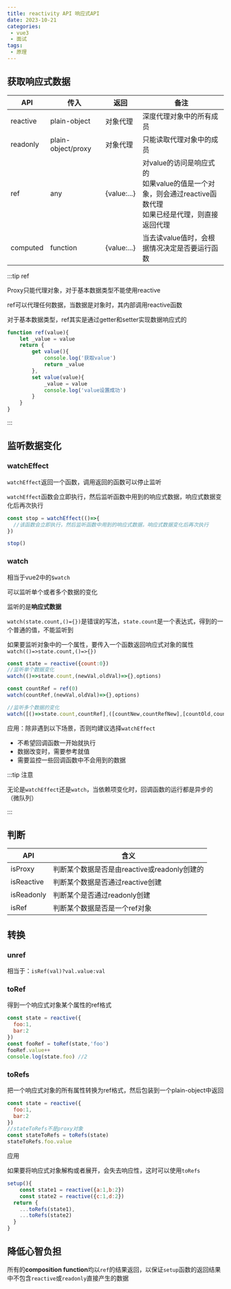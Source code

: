 ```yaml
---
title: reactivity API 响应式API
date: 2023-10-21
categories:
 - vue3
 - 面试
tags:
 - 原理
---
```


## 获取响应式数据

| API      | 传入               | 返回        | 备注                                                         |
| -------- | ------------------ | ----------- | ------------------------------------------------------------ |
| reactive | plain-object       | 对象代理    | 深度代理对象中的所有成员                                     |
| readonly | plain-object/proxy | 对象代理    | 只能读取代理对象中的成员                                     |
| ref      | any                | {value:...} | 对value的访问是响应式的<br />如果value的值是一个对象，则会通过reactive函数代理<br />如果已经是代理，则直接返回代理 |
| computed | function           | {value:...} | 当去读value值时，会根据情况决定是否要运行函数                |

:::tip ref

Proxy只能代理对象，对于基本数据类型不能使用reactive

ref可以代理任何数据，当数据是对象时，其内部调用reactive函数

对于基本数据类型，ref其实是通过getter和setter实现数据响应式的

```js
function ref(value){
    let _value = value
    return {
        get value(){
            console.log('获取value')
            return _value
        },
        set value(value){
            _value = value
            console.log('value设置成功')
        }
    }
}
```

:::

## 监听数据变化

### watchEffect

`watchEffect`返回一个函数，调用返回的函数可以停止监听

`watchEffect`函数会立即执行，然后监听函数中用到的响应式数据，响应式数据变化后再次执行

```js
const stop = watchEffect(()=>{
  //该函数会立即执行，然后监听函数中用到的响应式数据，响应式数据变化后再次执行
})

stop()
```



### watch

相当于vue2中的`$watch`

可以监听单个或者多个数据的变化

监听的是**响应式数据**

`watch(state.count,()={})`是错误的写法，`state.count`是一个表达式，得到的一个普通的值，不能监听到

如果要监听对象中的一个属性，要传入一个函数返回响应式对象的属性`watch(()=>state.count,()=>{})`

```js
const state = reactive({count:0})
//监听单个数据变化
watch(()=>state.count,(newVal,oldVal)=>{},options)

const countRef = ref(0)
watch(countRef,(newVal,oldVal)=>{},options)

//监听多个数据的变化
watch([()=>state.count,countRef],([countNew,countRefNew],[countOld,countRefOld])=>{})
```

应用：除非遇到以下场景，否则均建议选择`watchEffect`

- 不希望回调函数一开始就执行
- 数据改变时，需要参考就值
- 需要监控一些回调函数中不会用到的数据

:::tip 注意

无论是`watchEffect`还是`watch`，当依赖项变化时，回调函数的运行都是异步的（微队列）

:::



## 判断

| API        | 含义                                         |
| ---------- | -------------------------------------------- |
| isProxy    | 判断某个数据是否是由reactive或readonly创建的 |
| isReactive | 判断某个数据是否通过reactive创建             |
| isReadonly | 判断某个是否通过readonly创建                 |
| isRef      | 判断某个数据是否是一个ref对象                |



## 转换

### unref

相当于：`isRef(val)?val.value:val`

### toRef

得到一个响应式对象某个属性的ref格式

```js
const state = reactive({
  foo:1,
  bar:2
})
const fooRef = toRef(state,'foo')
fooRef.value++ 
console.log(state.foo) //2
```

### toRefs

把一个响应式对象的所有属性转换为ref格式，然后包装到一个plain-object中返回

```js
const state = reactive({
  foo:1,
  bar:2
})
//stateToRefs不是proxy对象
const stateToRefs = toRefs(state)
stateToRefs.foo.value
```

应用

如果要将响应式对象解构或者展开，会失去响应性，这时可以使用`toRefs`

```js
setup(){
	const state1 = reactive({a:1,b:2})
	const state2 = reactive({c:1,d:2})
  return {
    ...toRefs(state1),
    ...toRefs(state2)
  }
}
```

## 降低心智负担

所有的**composition function**均以`ref`的结果返回，以保证`setup`函数的返回结果中不包含`reactive`或`readonly`直接产生的数据
